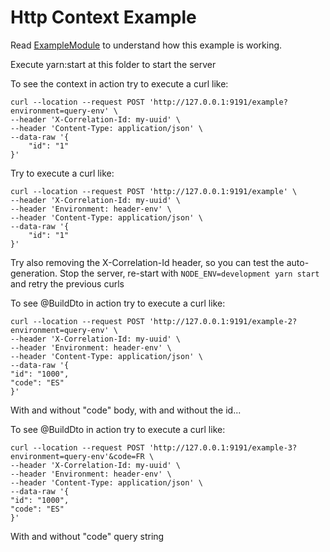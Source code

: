 # Http Context Example

Read [ExampleModule](./src/example.module.ts) to understand how this example is working.

Execute yarn:start at this folder to start the server

To see the context in action try to execute a curl like: 
```
curl --location --request POST 'http://127.0.0.1:9191/example?environment=query-env' \
--header 'X-Correlation-Id: my-uuid' \
--header 'Content-Type: application/json' \
--data-raw '{
    "id": "1"
}'
```
Try to execute a curl like:
```
curl --location --request POST 'http://127.0.0.1:9191/example' \
--header 'X-Correlation-Id: my-uuid' \
--header 'Environment: header-env' \
--header 'Content-Type: application/json' \
--data-raw '{
    "id": "1"
}'
```
Try also removing the X-Correlation-Id header, so you can test the auto-generation.
Stop the server, re-start with ```NODE_ENV=development yarn start``` and retry 
the previous curls


To see @BuildDto in action try to execute a curl like:
```
curl --location --request POST 'http://127.0.0.1:9191/example-2?environment=query-env' \
--header 'X-Correlation-Id: my-uuid' \
--header 'Environment: header-env' \
--header 'Content-Type: application/json' \
--data-raw '{
"id": "1000",
"code": "ES"
}'
```
With and without "code" body, with and without the id...

To see @BuildDto in action try to execute a curl like:
```
curl --location --request POST 'http://127.0.0.1:9191/example-3?environment=query-env'&code=FR \
--header 'X-Correlation-Id: my-uuid' \
--header 'Environment: header-env' \
--header 'Content-Type: application/json' \
--data-raw '{
"id": "1000",
"code": "ES"
}'
```
With and without "code" query string
